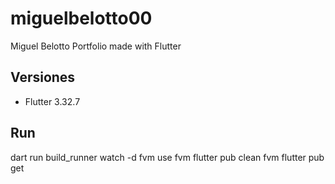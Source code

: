 # miguelbelotto00

Miguel Belotto Portfolio made with Flutter

## Versiones

- Flutter 3.32.7

## Run

dart run build_runner watch -d
fvm use
fvm flutter pub clean
fvm flutter pub get
